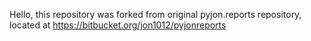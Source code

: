 Hello, this repository was forked from original pyjon.reports repository, located at https://bitbucket.org/jon1012/pyjonreports
